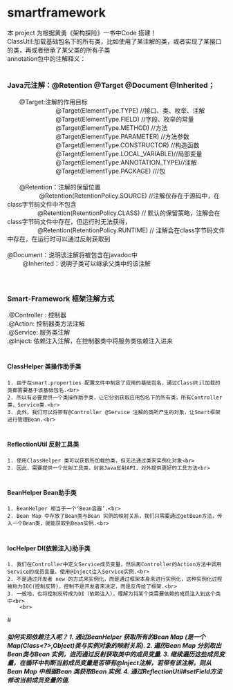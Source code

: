 # smartframework
本 project 为根据黄勇《架构探险》一书中Code 搭建！<br>
ClassUtil:加载基础包名下的所有类，比如使用了某注解的类，或者实现了某接口的类，再或者继承了某父类的所有子类<br>
annotation包中的注解释义：<br>
# <h3>Java元注解：@Retention @Target @Document @Inherited；<br>
　　@Target:注解的作用目标<br>
　　　　　　　　@Target(ElementType.TYPE)   //接口、类、枚举、注解<br>
　　　　　　　　@Target(ElementType.FIELD) //字段、枚举的常量<br>
　　　　　　　　@Target(ElementType.METHOD) //方法<br>
　　　　　　　　@Target(ElementType.PARAMETER) //方法参数<br>
　　　　　　　　@Target(ElementType.CONSTRUCTOR)  //构造函数<br>
　　　　　　　　@Target(ElementType.LOCAL_VARIABLE)//局部变量<br>
　　　　　　　　@Target(ElementType.ANNOTATION_TYPE)//注解<br>
　　　　　　　　@Target(ElementType.PACKAGE) ///包   <br>
<br>
　　@Retention：注解的保留位置<br>　　　　　
         @Retention(RetentionPolicy.SOURCE)   //注解仅存在于源码中，在class字节码文件中不包含<br>
　　　　　@Retention(RetentionPolicy.CLASS)     // 默认的保留策略，注解会在class字节码文件中存在，但运行时无法获得，<br>
　　　　　@Retention(RetentionPolicy.RUNTIME)  // 注解会在class字节码文件中存在，在运行时可以通过反射获取到<br><br>
        @Document：说明该注解将被包含在javadoc中<br>　 
　       @Inherited：说明子类可以继承父类中的该注解<br>　
<br>
# <h3> Smart-Framework 框架注解方式
.@Controller : 控制器 <br>
.@Action: 控制器类方法注解<br>
.@Service: 服务类注解<br>
.@Inject: 依赖注入注解，在控制器类中将服务类依赖注入进来<br>
# <h4> ClassHelper 类操作助手类 <br>
    1. 由于在smart.properties 配置文件中制定了应用的基础包名，通过ClassUtil加载的类都需要基于该基础包名.<br>
    2. 所以有必要提供一个类操作助手类，让它分别获取应用包名下的所有类，所有Controller类，Service类.<br>
    3. 此外，我们可以将带有@Controller @Service 注解的类所产生的对象，让Smart框架进行管理Bean.<br>
# <h4> ReflectionUtil 反射工具类 <br>
    1. 使用ClassHelper 类可以获取所加载的类，但无法通过类来实例化对象<br>
    2. 因此，需要提供一个反射工具类，封装Java反射API，对外提供更好的工具方法<br>
# <h4> BeanHelper Bean助手类 <br>
    1. BeanHelper 相当于一个‘Bean容器’.<br>
    2. Bean Map 中存放了Bean类与Bean 实例的映射关系，我们只需要通过getBean方法，传入一个Bean类，就能获取到Bean实例.<br>
# <h4> IocHelper DI(依赖注入)助手类 <br>
    1. 我们在Controller中定义Service成员变量，然后再Controller的Action方法中调用Service的成员变量，使用@Inject注入Service实例.<br>
    2. 不是通过开发者 new 的方式来实例化，而是通过框架本身来进行实例化，这种实例化过程被称为IOC(控制反转)，控制不是开发者来决定，而是反传给了框架.<br>
    3. 一般地，也将控制反转成为DI（依赖注入），理解为将某个类需要依赖的成员注入到这个类中<br>
        <br>
#<h5> 如何实现依赖注入呢？
        1. 通过BeanHelper 获取所有的Bean Map (是一个Map(Class<?>,Object)类与实例对象的映射关系).
        2. 遍历Bean Map 分别取出Bean类与Bean 实例，进而通过反射获取类中的成员变量.
        3. 继续遍历这些成员变量，在循环中判断当前成员变量是否带有@Inject注解，若带有该注解，则从Bean Map 中根据Bean 类获取Bean 实例.
        4. 通过ReflectionUtil#setField方法修改当前成员变量的值.